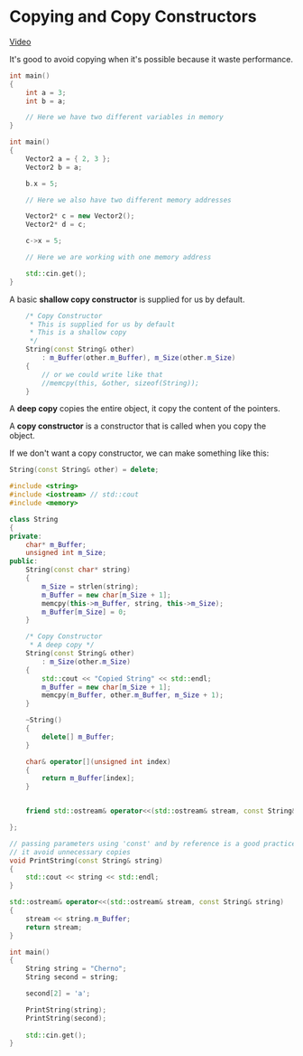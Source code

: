 # Copying and Copy Constructors

[Video](https://www.youtube.com/watch?v=BvR1Pgzzr38&index=46&list=PLlrATfBNZ98dudnM48yfGUldqGD0S4FFb&t=1s)

It's good to avoid copying when it's possible because it waste performance.

```cpp
int main()
{
    int a = 3;
    int b = a;

    // Here we have two different variables in memory
}
```


```cpp
int main()
{
    Vector2 a = { 2, 3 };
    Vector2 b = a;

    b.x = 5;

    // Here we also have two different memory addresses

    Vector2* c = new Vector2();
    Vector2* d = c;

    c->x = 5;

    // Here we are working with one memory address

    std::cin.get();
}
```
A basic **shallow copy constructor** is supplied for us by default.

```cpp
    /* Copy Constructor
     * This is supplied for us by default 
     * This is a shallow copy
     */
    String(const String& other)
        : m_Buffer(other.m_Buffer), m_Size(other.m_Size)
    {
        // or we could write like that
        //memcpy(this, &other, sizeof(String));
    }
```

A **deep copy** copies the entire object, it copy the content of the pointers.

A **copy constructor** is a constructor that is called when you copy the object.


If we don't want a copy constructor, we can make something like this:

```cpp
String(const String& other) = delete;
```

```cpp
#include <string>
#include <iostream> // std::cout
#include <memory>

class String
{
private:
    char* m_Buffer;
    unsigned int m_Size;
public:
    String(const char* string)
    {
        m_Size = strlen(string);
        m_Buffer = new char[m_Size + 1];
        memcpy(this->m_Buffer, string, this->m_Size);
        m_Buffer[m_Size] = 0;
    }

    /* Copy Constructor
     * A deep copy */
    String(const String& other)
        : m_Size(other.m_Size)
    {
        std::cout << "Copied String" << std::endl;
        m_Buffer = new char[m_Size + 1];
        memcpy(m_Buffer, other.m_Buffer, m_Size + 1);
    }

    ~String()
    {
        delete[] m_Buffer;
    }

    char& operator[](unsigned int index)
    {
        return m_Buffer[index];
    }


    friend std::ostream& operator<<(std::ostream& stream, const String& string);

};

// passing parameters using 'const' and by reference is a good practice here
// it avoid unnecessary copies
void PrintString(const String& string)
{
    std::cout << string << std::endl;	
}

std::ostream& operator<<(std::ostream& stream, const String& string)
{
    stream << string.m_Buffer;
    return stream;
}

int main()
{
    String string = "Cherno";
    String second = string;

    second[2] = 'a';

    PrintString(string);
    PrintString(second);
    
    std::cin.get();
}
```